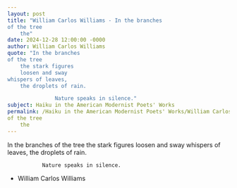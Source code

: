 ```yaml
---
layout: post
title: "William Carlos Williams - In the branches
of the tree
    the"
date: 2024-12-28 12:00:00 -0000
author: William Carlos Williams
quote: "In the branches
of the tree
    the stark figures
    loosen and sway
whispers of leaves,
    the droplets of rain.

               Nature speaks in silence."
subject: Haiku in the American Modernist Poets' Works
permalink: /Haiku in the American Modernist Poets' Works/William Carlos Williams/William Carlos Williams - In the branches
of the tree
    the
---
```


In the branches
of the tree
    the stark figures
    loosen and sway
whispers of leaves,
    the droplets of rain.

               Nature speaks in silence.

- William Carlos Williams
